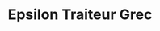 ---
title: "Epsilon Traiteur Grec"
url: /saint-germain-en-laye/epsilon-traiteur-grec/
shop: Feinkost
---